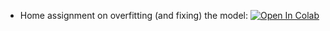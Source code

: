 * Home assignment on overfitting (and fixing) the model: [![Open In Colab](https://colab.research.google.com/assets/colab-badge.svg)](https://colab.research.google.com/github/girafe-ai/ml-course/blob/25s_harbour/homeworks/hw05_fmnist/hw_fmnist_overfitting.ipynb)
